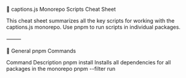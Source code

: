 📖 captions.js Monorepo Scripts Cheat Sheet

This cheat sheet summarizes all the key scripts for working with the captions.js monorepo. Use pnpm to run scripts in individual packages.

⸻

🌟 General pnpm Commands

Command	Description
pnpm install	Installs all dependencies for all packages in the monorepo
pnpm --filter <package> run <script>	Runs a script <script> for a specific package <package>
pnpm build	Builds all packages with build scripts
pnpm clean	Cleans build artifacts if a clean script is defined

<package> refers to the package name in packages/, e.g., @captions/core, captions-demo, captions-storybook.

⸻

📦 1. Library: @captions/core

Script	Command	Description
build	pnpm --filter @captions/core run build	Builds the library using tsup (CJS + ESM + TypeScript declarations)
clean	pnpm --filter @captions/core run clean	Deletes the build folder (dist)

Example:

pnpm --filter @captions/core run build


⸻

🎨 2. Demo App: captions-demo

Script	Command	Description
dev	pnpm --filter captions-demo run dev	Runs the demo locally with Vite (default: http://localhost:5173)
build	pnpm --filter captions-demo run build	Builds the demo for production (dist)
preview	pnpm --filter captions-demo run preview	Serves the built demo locally for preview

Example:

pnpm --filter captions-demo run dev


⸻

📚 3. Storybook: captions-storybook

Script	Command	Description
storybook	pnpm --filter captions-storybook run storybook	Runs Storybook 9 with Vite (http://localhost:6006)
build-storybook	pnpm --filter captions-storybook run build-storybook	Builds a static Storybook site (storybook-static)
deploy	pnpm --filter captions-storybook run deploy	Builds Storybook and deploys it to GitHub Pages

Example:

pnpm --filter captions-storybook run storybook

Example deploy:

pnpm --filter captions-storybook run deploy


⸻

⚡ Tips & Recommendations
	1.	Always run scripts using pnpm filter to ensure the local binaries are used:

pnpm --filter <package> run <script>

	2.	If things break after adding/updating packages:

rm -rf node_modules packages/*/node_modules
rm pnpm-lock.yaml
pnpm store prune
pnpm install

	3.	Optional: Add a global build script in the root package.json:

"scripts": {
  "build": "pnpm --filter @captions/core run build && pnpm --filter captions-demo run build && pnpm --filter captions-storybook run build-storybook"
}

This allows building the entire monorepo with a single command:

pnpm run build


⸻

✅ With this setup, you can easily develop, build, and deploy your captions.js library, demo, and Storybook.